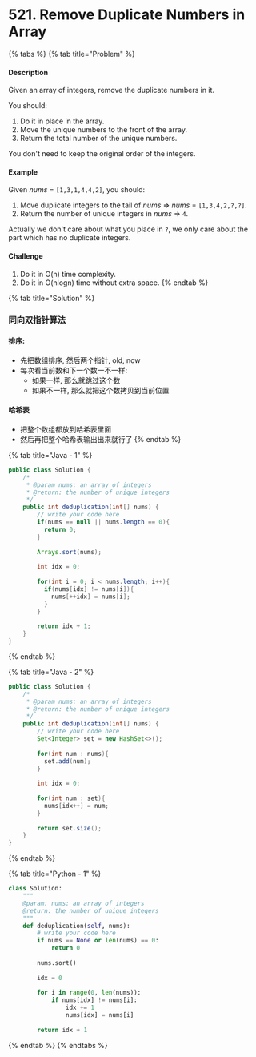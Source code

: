 # 521. Remove Duplicate Numbers in Array

{% tabs %}
{% tab title="Problem" %}
#### Description

Given an array of integers, remove the duplicate numbers in it.

You should:

1. Do it in place in the array.
2. Move the unique numbers to the front of the array.
3. Return the total number of the unique numbers.

You don't need to keep the original order of the integers.

#### Example

Given _nums_ = `[1,3,1,4,4,2]`, you should:

1. Move duplicate integers to the tail of _nums_ =&gt; _nums_ = `[1,3,4,2,?,?]`.
2. Return the number of unique integers in _nums_ =&gt; `4`.

Actually we don't care about what you place in `?`, we only care about the part which has no duplicate integers.

#### Challenge

1. Do it in O\(n\) time complexity.
2. Do it in O\(nlogn\) time without extra space.
{% endtab %}

{% tab title="Solution" %}
### 同向双指针算法

#### 排序:

* 先把数组排序, 然后两个指针, old, now
* 每次看当前数和下一个数一不一样:
  * 如果一样, 那么就跳过这个数
  * 如果不一样, 那么就把这个数拷贝到当前位置

#### 哈希表

* 把整个数组都放到哈希表里面
* 然后再把整个哈希表输出出来就行了
{% endtab %}

{% tab title="Java - 1" %}
```java
public class Solution {
    /*
     * @param nums: an array of integers
     * @return: the number of unique integers
     */
    public int deduplication(int[] nums) {
        // write your code here
        if(nums == null || nums.length == 0){
          return 0;
        }
        
        Arrays.sort(nums);
        
        int idx = 0;
        
        for(int i = 0; i < nums.length; i++){
          if(nums[idx] != nums[i]){
            nums[++idx] = nums[i];
          }
        }
        
        return idx + 1;
    }
}
```
{% endtab %}

{% tab title="Java - 2" %}
```java
public class Solution {
    /*
     * @param nums: an array of integers
     * @return: the number of unique integers
     */
    public int deduplication(int[] nums) {
        // write your code here
        Set<Integer> set = new HashSet<>();
        
        for(int num : nums){
          set.add(num);
        }
        
        int idx = 0;
        
        for(int num : set){
          nums[idx++] = num;
        }
        
        return set.size();
    }
}
```
{% endtab %}

{% tab title="Python - 1" %}
```python
class Solution:
    """
    @param: nums: an array of integers
    @return: the number of unique integers
    """
    def deduplication(self, nums):
        # write your code here
        if nums == None or len(nums) == 0:
            return 0
            
        nums.sort()
        
        idx = 0
        
        for i in range(0, len(nums)):
            if nums[idx] != nums[i]:
                idx += 1
                nums[idx] = nums[i]
        
        return idx + 1
```
{% endtab %}
{% endtabs %}

#### 




